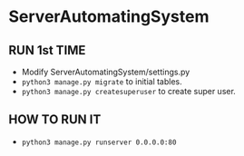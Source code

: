 # ServerAutomatingSystem
## RUN 1st TIME
-  Modify ServerAutomatingSystem/settings.py
-  `python3 manage.py migrate` to initial tables.
-  `python3 manage.py createsuperuser` to create super user.

## HOW TO RUN IT
-  `python3 manage.py runserver 0.0.0.0:80`
